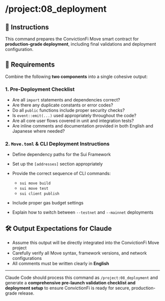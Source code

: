 # /project:08_deployment

## 🚀 Instructions

This command prepares the ConvictionFi Move smart contract for **production-grade deployment**, including final validations and deployment configuration.

## 🎯 Requirements

Combine the following **two components** into a single cohesive output:

### 1. Pre-Deployment Checklist

- Are all `import` statements and dependencies correct?
- Are there any duplicate constants or error codes?
- Do all `public` functions include proper security checks?
- Is `event::emit(...)` used appropriately throughout the code?
- Are all core user flows covered in unit and integration tests?
- Are inline comments and documentation provided in both English and Japanese where needed?

### 2. `Move.toml` & CLI Deployment Instructions

- Define dependency paths for the Sui Framework
- Set up the `[addresses]` section appropriately
- Provide the correct sequence of CLI commands:

  - `sui move build`
  - `sui move test`
  - `sui client publish`

- Include proper gas budget settings
- Explain how to switch between `--testnet` and `--mainnet` deployments

## 🛠 Output Expectations for Claude

- Assume this output will be directly integrated into the ConvictionFi Move project
- Carefully verify all Move syntax, framework versions, and network configurations
- All comments must be written clearly in **English**

---

Claude Code should process this command as `/project:08_deployment` and generate a **comprehensive pre-launch validation checklist and deployment setup** to ensure ConvictionFi is ready for secure, production-grade release.
